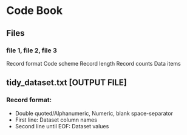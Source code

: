 # Code Book
## Files
### file 1, file 2, file 3

Record format
Code scheme
Record length
Record counts
Data items


## tidy_dataset.txt [OUTPUT FILE] 

### Record format: 
* Double quoted/Alphanumeric, Numeric, blank space-separator
* First line: Dataset column names
* Second line until EOF: Dataset values
